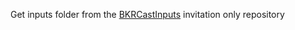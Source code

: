 Get inputs folder from the [BKRCastInputs](https://github.com/RSGInc/BKRCastInputs) invitation only repository